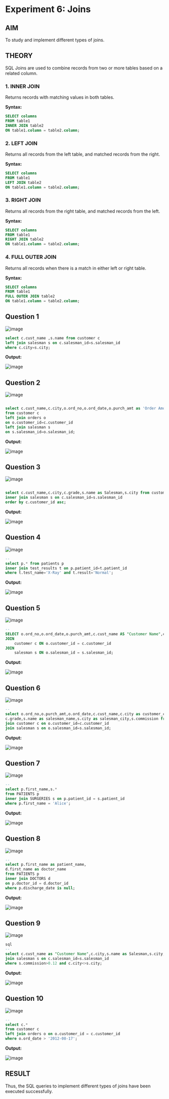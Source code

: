 # Experiment 6: Joins

## AIM
To study and implement different types of joins.

## THEORY

SQL Joins are used to combine records from two or more tables based on a related column.

### 1. INNER JOIN
Returns records with matching values in both tables.

**Syntax:**
```sql
SELECT columns
FROM table1
INNER JOIN table2
ON table1.column = table2.column;
```

### 2. LEFT JOIN
Returns all records from the left table, and matched records from the right.

**Syntax:**

```sql
SELECT columns
FROM table1
LEFT JOIN table2
ON table1.column = table2.column;
```
### 3. RIGHT JOIN
Returns all records from the right table, and matched records from the left.

**Syntax:**

```sql
SELECT columns
FROM table1
RIGHT JOIN table2
ON table1.column = table2.column;
```
### 4. FULL OUTER JOIN
Returns all records when there is a match in either left or right table.

**Syntax:**

```sql
SELECT columns
FROM table1
FULL OUTER JOIN table2
ON table1.column = table2.column;
```

**Question 1**
--
![image](https://github.com/user-attachments/assets/72a9bd07-2a20-4d84-b253-afaf523ddad8)

```sql
select c.cust_name ,s.name from customer c
left join salesman s on c.salesman_id=s.salesman_id
where c.city=s.city;
```

**Output:**

![image](https://github.com/user-attachments/assets/a4f9bc78-56ec-417f-b2c3-f21cd04f63a5)

**Question 2**
---
![image](https://github.com/user-attachments/assets/289e8296-8feb-4b8d-820e-894143b99077)

```sql

select c.cust_name,c.city,o.ord_no,o.ord_date,o.purch_amt as 'Order Amount',s.name,s.commission
from customer c
left join orders o
on o.customer_id=c.customer_id
left join salesman s
on s.salesman_id=o.salesman_id;
```

**Output:**

![image](https://github.com/user-attachments/assets/00073dee-bcf2-4c1d-991e-a38246790a3d)

**Question 3**
---
![image](https://github.com/user-attachments/assets/d7c6206a-4589-4018-bac6-a42c3179205b)

```sql

select c.cust_name,c.city,c.grade,s.name as Salesman,s.city from customer c
inner join salesman s on c.salesman_id=s.salesman_id
order by c.customer_id asc;
```

**Output:**

![image](https://github.com/user-attachments/assets/9119421e-9d14-4345-856a-6a1d37acb138)

**Question 4**
---
![image](https://github.com/user-attachments/assets/24ed0cf7-c114-4852-9b6d-fccc8a58376e)

```sql
--
select p.* from patients p
inner join test_results t on p.patient_id=t.patient_id
where t.test_name='X-Ray' and t.result='Normal';
```

**Output:**

![image](https://github.com/user-attachments/assets/6faae3a6-8a8d-4853-a193-5f3256069508)

**Question 5**
---
![image](https://github.com/user-attachments/assets/57ac79a2-4d2d-405c-8674-683282dd1855)

```sql
--
SELECT o.ord_no,o.ord_date,o.purch_amt,c.cust_name AS "Customer Name",c.grade,s.name AS "Salesman",s.commission FROM orders o
JOIN 
    customer c ON o.customer_id = c.customer_id
JOIN 
    salesman s ON o.salesman_id = s.salesman_id;
```

**Output:**

![image](https://github.com/user-attachments/assets/9484d9b0-625f-4977-b268-bc521a0442d8)

**Question 6**
---
![image](https://github.com/user-attachments/assets/810e2283-fbc3-43c5-a4a7-bc01a09a3bcc)

```sql
--
select o.ord_no,o.purch_amt,o.ord_date,c.cust_name,c.city as customer_city,
c.grade,s.name as salesman_name,s.city as salesman_city,s.commission from orders o
join customer c on o.customer_id=c.customer_id
join salesman s on o.salesman_id=s.salesman_id;
```

**Output:**

![image](https://github.com/user-attachments/assets/2f8455fc-067f-417a-9a29-7404a1dabeab)

**Question 7**
---
![image](https://github.com/user-attachments/assets/69335516-ffb0-4b0b-a30a-637d452a6f3d)

```sql
--
select p.first_name,s.*
from PATIENTS p
inner join SURGERIES s on p.patient_id = s.patient_id
where p.first_name = 'Alice';
```

**Output:**

![image](https://github.com/user-attachments/assets/06d51edf-733d-49b5-8ea4-17da82d7fe35)

**Question 8**
---
![image](https://github.com/user-attachments/assets/06a8b12b-9a93-40e4-bd5c-3910a9e27f5e)

```sql
--
select p.first_name as patient_name,
d.first_name as doctor_name
from PATIENTS p
inner join DOCTORS d
on p.doctor_id = d.doctor_id
where p.discharge_date is null;
```

**Output:**

![image](https://github.com/user-attachments/assets/5cf1bc6f-dad1-4eff-8224-b848c06913c9)

**Question 9**
---
![image](https://github.com/user-attachments/assets/b9466088-222d-49ac-ab29-715dfb823cdb)

```sql
sql
--
select c.cust_name as "Customer Name",c.city,s.name as Salesman,s.city,s.commission from customer c
join salesman s on c.salesman_id=s.salesman_id
where s.commission>0.12 and c.city<>s.city;
```

**Output:**

![image](https://github.com/user-attachments/assets/c8139797-b38d-40b6-8f9f-20c193aeafaa)

**Question 10**
---
![image](https://github.com/user-attachments/assets/9de321bb-8cb0-46da-93b9-9eb86c7ef9b8)

```sql
--
select c.*
from customer c
left join orders o on o.customer_id = c.customer_id
where o.ord_date > '2012-08-17';
```

**Output:**

![image](https://github.com/user-attachments/assets/1adfc58c-377f-4e39-aed1-36f7422829fb)


## RESULT
Thus, the SQL queries to implement different types of joins have been executed successfully.
